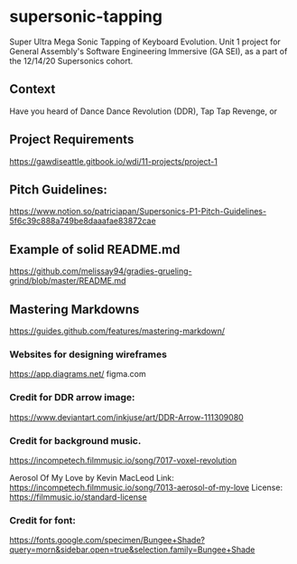 # supersonic-tapping
Super Ultra Mega Sonic Tapping of Keyboard Evolution. Unit 1 project for General Assembly's Software Engineering Immersive (GA SEI), as a part of the 12/14/20 Supersonics cohort.

## Context
Have you heard of Dance Dance Revolution (DDR), Tap Tap Revenge, or 


## Project Requirements
https://gawdiseattle.gitbook.io/wdi/11-projects/project-1

## Pitch Guidelines:
https://www.notion.so/patriciapan/Supersonics-P1-Pitch-Guidelines-5f6c39c888a749be8daaafae83872cae

## Example of solid README.md
https://github.com/melissay94/gradies-grueling-grind/blob/master/README.md

## Mastering Markdowns
https://guides.github.com/features/mastering-markdown/

### Websites for designing wireframes
https://app.diagrams.net/
figma.com

### Credit for DDR arrow image:
https://www.deviantart.com/inkjuse/art/DDR-Arrow-111309080

### Credit for background music.
https://incompetech.filmmusic.io/song/7017-voxel-revolution


Aerosol Of My Love by Kevin MacLeod
Link: https://incompetech.filmmusic.io/song/7013-aerosol-of-my-love
License: https://filmmusic.io/standard-license

### Credit for font:
https://fonts.google.com/specimen/Bungee+Shade?query=morn&sidebar.open=true&selection.family=Bungee+Shade